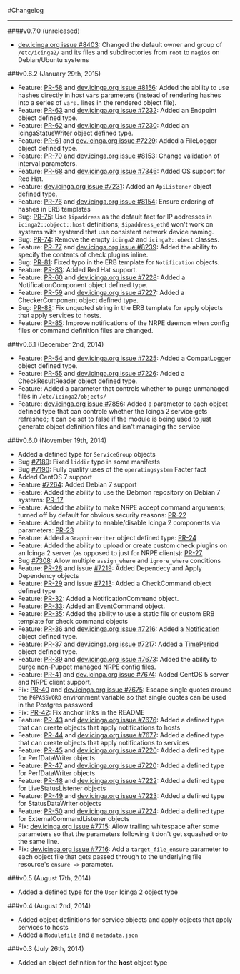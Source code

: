#Changelog
- - -

####v0.7.0 (unreleased)

* [dev.icinga.org issue #8403](https://dev.icinga.org/issues/8403): Changed the default owner and group of `/etc/icinga2/` and its files and subdirectories from `root` to `nagios` on Debian/Ubuntu systems

###v0.6.2 (January 29th, 2015)

* Feature: [PR-58](https://github.com/Icinga/puppet-icinga2/pull/58) and [dev.icinga.org issue #8156](https://dev.icinga.org/issues/8156): Added the ability to use hashes directly in host `vars` parameters (instead of rendering hashes into a series of `vars.` lines in the rendered object file).
* Feature: [PR-63](https://github.com/Icinga/puppet-icinga2/pull/63) and [dev.icinga.org issue #7232](https://dev.icinga.org/issues/7232): Added an Endpoint object defined type.
* Feature: [PR-62](https://github.com/Icinga/puppet-icinga2/pull/62) and [dev.icinga.org issue #7230](https://dev.icinga.org/issues/7230): Added an IcingaStatusWriter object defined type.
* Feature: [PR-61](https://github.com/Icinga/puppet-icinga2/pull/61) and [dev.icinga.org issue #7229](https://dev.icinga.org/issues/7229): Added a FileLogger object defined type.
* Feature: [PR-70](https://github.com/Icinga/puppet-icinga2/pull/70) and [dev.icinga.org issue #8153](https://dev.icinga.org/issues/8153): Change validation of interval parameters.
* Feature: [PR-68](https://github.com/Icinga/puppet-icinga2/pull/68) and [dev.icinga.org issue #7346](https://dev.icinga.org/issues/7346): Added OS support for Red Hat.
* Feature: [dev.icinga.org issue #7231](https://dev.icinga.org/issues/7231): Added an `ApiListener` object defined type.
* Feature: [PR-76](https://github.com/Icinga/puppet-icinga2/pull/76) and [dev.icinga.org issue #8154](https://dev.icinga.org/issues/8154): Ensure ordering of hashes in ERB templates
* Bug: [PR-75](https://github.com/Icinga/puppet-icinga2/pull/75): Use `$ipaddress` as the default fact for IP addresses in `icinga2::object::host` definitions; `$ipaddress_eth0` won't work on systems with systemd that use consistent network device naming.
* Bug: [PR-74](https://github.com/Icinga/puppet-icinga2/pull/74): Remove the empty `icinga2` and `icinga2::obect` classes.
* Feature: [PR-77](https://github.com/Icinga/puppet-icinga2/pull/77/) and [dev.icinga.org issue #8239](https://dev.icinga.org/issues/8239): Added the ability to specify the contents of check plugins inline.
* Bug: [PR-81](https://github.com/Icinga/puppet-icinga2/pull/81): Fixed typo in the ERB template for `Notification` objects.
* Feature: [PR-83](https://github.com/Icinga/puppet-icinga2/pull/83): Added Red Hat support.
* Feature: [PR-60](https://github.com/Icinga/puppet-icinga2/pull/60) and [dev.icinga.org issue #7228](https://dev.icinga.org/issues/7228): Added a NotificationComponent object defined type.
* Feature: [PR-59](https://github.com/Icinga/puppet-icinga2/pull/59) and [dev.icinga.org issue #7227](https://dev.icinga.org/issues/7227): Added a CheckerComponent object defined type.
* Bug: [PR-88](https://github.com/Icinga/puppet-icinga2/pull/88): Fix unquoted string in the ERB template for apply objects that apply services to hosts.
* Feature: [PR-85](https://github.com/Icinga/puppet-icinga2/pull/85): Improve notifications of the NRPE daemon when config files or command definition files are changed.

###v0.6.1 (December 2nd, 2014)

* Feature: [PR-54](https://github.com/Icinga/puppet-icinga2/pull/54) and [dev.icinga.org issue #7225](https://dev.icinga.org/issues/7225): Added a CompatLogger object defined type.
* Feature: [PR-55](https://github.com/Icinga/puppet-icinga2/pull/55) and [dev.icinga.org issue #7226](https://dev.icinga.org/issues/7226): Added a CheckResultReader object defined type.
* Feature: Added a parameter that controls whether to purge unmanaged files in `/etc/icinga2/objects/`
* Feature: [dev.icinga.org issue #7856](https://dev.icinga.org/issues/7856): Added a parameter to each object defined type that can controle whether the Icinga 2 service gets refreshed; it can be set to false if the module is being used to just generate object definition files and isn't managing the service

###v0.6.0 (November 19th, 2014)

* Added a defined type for `ServiceGroup` objects
* Bug [#7189](https://dev.icinga.org/issues/7189): Fixed `liddir` typo in some manifests
* Bug [#7190](https://dev.icinga.org/issues/7190): Fully qualify uses of the `operatingsystem` Facter fact
* Added CentOS 7 support
* Feature [#7264](https://dev.icinga.org/issues/7264): Added Debian 7 support
* Feature: Added the ability to use the Debmon repository on Debian 7 systems: [PR-17](https://github.com/Icinga/puppet-icinga2/pull/17)
* Feature: Added the ability to make NRPE accept command arguments; turned off by default for obvious security reasons: [PR-22](https://github.com/Icinga/puppet-icinga2/pull/22)
* Feature: Added the ability to enable/disable Icinga 2 components via parameters: [PR-23](https://github.com/Icinga/puppet-icinga2/pull/23)
* Feature: Added a `GraphiteWriter` object defined type: [PR-24](https://github.com/Icinga/puppet-icinga2/pull/24)
* Feature: Added the ability to upload or create custom check plugins on an Icinga 2 server (as opposed to just for NRPE clients): [PR-27](https://github.com/Icinga/puppet-icinga2/pull/27)
* Bug [#7308](https://dev.icinga.org/issues/7308): Allow multiple `assign_where` and `ignore_where` conditions
* Feature: [PR-28](https://github.com/Icinga/puppet-icinga2/pull/28) and issue [#7219](https://dev.icinga.org/issues/7219): Added Dependecy and Apply Dependency objects
* Feature: [PR-29](https://github.com/Icinga/puppet-icinga2/pull/29) and issue [#7213](https://dev.icinga.org/issues/7213): Added a CheckCommand object defined type
* Feature: [PR-32](https://github.com/Icinga/puppet-icinga2/pull/32): Added a NotificationCommand object.
* Feature: [PR-33](https://github.com/Icinga/puppet-icinga2/pull/33): Added an EventCommand object.
* Feature: [PR-35](https://github.com/Icinga/puppet-icinga2/pull/35): Added the ability to use a static file or custom ERB template for check command objects
* Feature: [PR-36](https://github.com/Icinga/puppet-icinga2/pull/36) and [dev.icinga.org issue #7216](https://dev.icinga.org/issues/7216): Added a [Notification](http://docs.icinga.org/icinga2/latest/doc/module/icinga2/chapter/configuring-icinga2#objecttype-notification) object defined type.
* Feature: [PR-37](https://github.com/Icinga/puppet-icinga2/pull/37) and [dev.icinga.org issue #7217](https://dev.icinga.org/issues/7217): Added a [TimePeriod](http://docs.icinga.org/icinga2/latest/doc/module/icinga2/chapter/configuring-icinga2#objecttype-timeperiod) object defined type.
* Feature: [PR-39](https://github.com/Icinga/puppet-icinga2/pull/39) and [dev.icinga.org issue #7673](https://dev.icinga.org/issues/7673): Added the ability to purge non-Puppet managed NRPE config files.
* Feature: [PR-41](https://github.com/Icinga/puppet-icinga2/pull/41) and [dev.icinga.org issue #7674](https://dev.icinga.org/issues/7674): Added CentOS 5 server and NRPE client support.
* Fix: [PR-40](https://github.com/Icinga/puppet-icinga2/pull/40) and [dev.icinga.org issue #7675](https://dev.icinga.org/issues/7675): Escape single quotes around the `PGPASSWORD` environment variable so that single quotes can be used in the Postgres password
* Fix: [PR-42](https://github.com/Icinga/puppet-icinga2/pull/42): Fix anchor links in the README
* Feature: [PR-43](https://github.com/Icinga/puppet-icinga2/pull/43) and [dev.icinga.org issue #7676](https://dev.icinga.org/issues/7676): Added a defined type that can create objects that apply notifications to hosts
* Feature: [PR-44](https://github.com/Icinga/puppet-icinga2/pull/44) and [dev.icinga.org issue #7677](https://dev.icinga.org/issues/7677): Added a defined type that can create objects that apply notifications to services
* Feature: [PR-45](https://github.com/Icinga/puppet-icinga2/pull/45) and [dev.icinga.org issue #7220](https://dev.icinga.org/issues/7220): Added a defined type for PerfDataWriter objects
* Feature: [PR-47](https://github.com/Icinga/puppet-icinga2/pull/47) and [dev.icinga.org issue #7220](https://dev.icinga.org/issues/7220): Added a defined type for PerfDataWriter objects
* Feature: [PR-48](https://github.com/Icinga/puppet-icinga2/pull/48) and [dev.icinga.org issue #7222](https://dev.icinga.org/issues/7222): Added a defined type for LiveStatusListener objects
* Feature: [PR-49](https://github.com/Icinga/puppet-icinga2/pull/49) and [dev.icinga.org issue #7223](https://dev.icinga.org/issues/7223): Added a defined type for StatusDataWriter objects
* Feature: [PR-50](https://github.com/Icinga/puppet-icinga2/pull/50) and [dev.icinga.org issue #7224](https://dev.icinga.org/issues/7224): Added a defined type for ExternalCommandListener objects
* Fix: [dev.icinga.org issue #7715](https://dev.icinga.org/issues/7715): Allow trailing whitespace after some parameters so that the parameters following it don't get squashed onto the same line.
* Fix: [dev.icinga.org issue #7716](https://dev.icinga.org/issues/7716): Add a `target_file_ensure` parameter to each object file that gets passed through to the underlying file resource's `ensure =>` parameter.

###v0.5 (August 17th, 2014)

* Added a defined type for the `User` Icinga 2 object type

###v0.4 (August 2nd, 2014)

* Added object definitions for service objects and apply objects that
  apply services to hosts
* Added a `Modulefile` and a `metadata.json`

###v0.3 (July 26th, 2014)

* Added an object definition for the **host** object type
